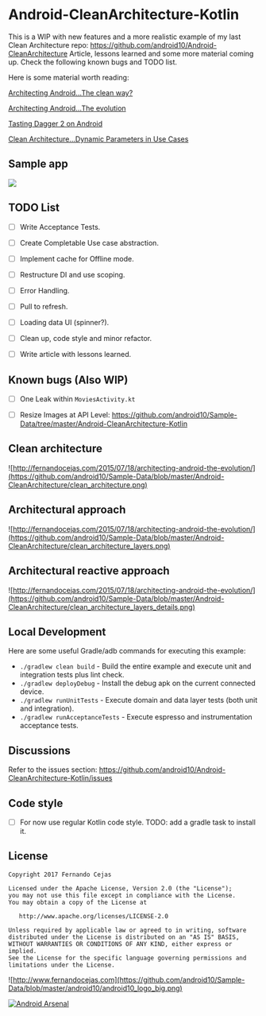 # Android-CleanArchitecture-Kotlin
This is a WIP with new features and a more realistic example of my last Clean Architecture repo: https://github.com/android10/Android-CleanArchitecture 
Article, lessons learned and some more material coming up. Check the following known bugs and TODO list. 

Here is some material worth reading:

[Architecting Android…The clean way?](http://fernandocejas.com/2014/09/03/architecting-android-the-clean-way/)

[Architecting Android…The evolution](http://fernandocejas.com/2015/07/18/architecting-android-the-evolution/)

[Tasting Dagger 2 on Android](http://fernandocejas.com/2015/04/11/tasting-dagger-2-on-android/)

[Clean Architecture…Dynamic Parameters in Use Cases](http://fernandocejas.com/2016/12/24/clean-architecture-dynamic-parameters-in-use-cases/)

## Sample app
![](https://user-images.githubusercontent.com/1360604/31345866-679a221a-ad17-11e7-8097-7800edb677fa.gif)

## TODO List
- [ ] Write Acceptance Tests.
- [ ] Create Completable Use case abstraction.
- [ ] Implement cache for Offline mode.
- [ ] Restructure DI and use scoping. 
- [ ] Error Handling. 
- [ ] Pull to refresh.
- [ ] Loading data UI (spinner?).
- [ ] Clean up, code style and minor refactor.
- [ ] Write article with lessons learned. 


## Known bugs (Also WIP)
- [ ] One Leak within ```MoviesActivity.kt```
- [ ] Resize Images at API Level: https://github.com/android10/Sample-Data/tree/master/Android-CleanArchitecture-Kotlin


## Clean architecture
![http://fernandocejas.com/2015/07/18/architecting-android-the-evolution/](https://github.com/android10/Sample-Data/blob/master/Android-CleanArchitecture/clean_architecture.png)

## Architectural approach
![http://fernandocejas.com/2015/07/18/architecting-android-the-evolution/](https://github.com/android10/Sample-Data/blob/master/Android-CleanArchitecture/clean_architecture_layers.png)

## Architectural reactive approach
![http://fernandocejas.com/2015/07/18/architecting-android-the-evolution/](https://github.com/android10/Sample-Data/blob/master/Android-CleanArchitecture/clean_architecture_layers_details.png)


## Local Development
Here are some useful Gradle/adb commands for executing this example:

 * `./gradlew clean build` - Build the entire example and execute unit and integration tests plus lint check.
 * `./gradlew deployDebug` - Install the debug apk on the current connected device.
 * `./gradlew runUnitTests` - Execute domain and data layer tests (both unit and integration).
 * `./gradlew runAcceptanceTests` - Execute espresso and instrumentation acceptance tests.
 
## Discussions
Refer to the issues section: https://github.com/android10/Android-CleanArchitecture-Kotlin/issues
 
## Code style
- [ ] For now use regular Kotlin code style. TODO: add a gradle task to install it. 

## License

    Copyright 2017 Fernando Cejas

    Licensed under the Apache License, Version 2.0 (the "License");
    you may not use this file except in compliance with the License.
    You may obtain a copy of the License at

       http://www.apache.org/licenses/LICENSE-2.0

    Unless required by applicable law or agreed to in writing, software
    distributed under the License is distributed on an "AS IS" BASIS,
    WITHOUT WARRANTIES OR CONDITIONS OF ANY KIND, either express or implied.
    See the License for the specific language governing permissions and
    limitations under the License.


![http://www.fernandocejas.com](https://github.com/android10/Sample-Data/blob/master/android10/android10_logo_big.png)

[![Android Arsenal](https://img.shields.io/badge/Android%20Arsenal-Android--CleanArchitecture-brightgreen.svg?style=flat)](https://android-arsenal.com/details/3/909)
